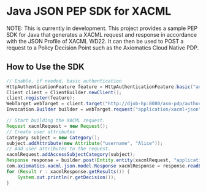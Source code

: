 # Java JSON PEP SDK for XACML
NOTE: This is currently in development.
This project provides a sample PEP SDK for Java that generates a XACML request and response in accordance with the JSON Profile of XACML WD22.
It can then be used to POST a request to a Policy Decision Point such as the Axiomatics Cloud Native PDP.
## How to Use the SDK


```java
// Enable, if needed, basic authentication
HttpAuthenticationFeature feature = HttpAuthenticationFeature.basic("ads-user", "secret");
Client client = ClientBuilder.newClient();
client.register(feature);
WebTarget webTarget = client.target("http://djob-hp:8080/asm-pdp/authorize");
Invocation.Builder builder = webTarget.request("application/xacml+json");

// Start building the XACML request.
Request xacmlRequest = new Request();
// Create user attributes
Category subject = new Category();
subject.addAttribute(new Attribute("username", "Alice"));
// Add user attributes to the request.
xacmlRequest.addAccessSubjectCategory(subject);
Response response = builder.post(Entity.entity(xacmlRequest, "application/xacml+json"));
com.axiomatics.xacml.json.model.Response xacmlResponse = response.readEntity(com.axiomatics.xacml.json.model.Response.class);
for (Result r : xacmlResponse.getResults()) {
    System.out.println(r.getDecision());
}
```